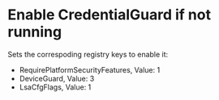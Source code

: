 # Enable CredentialGuard if not running

Sets the correspoding registry keys to enable it:
- RequirePlatformSecurityFeatures, Value: 1
- DeviceGuard, Value: 3
- LsaCfgFlags, Value: 1